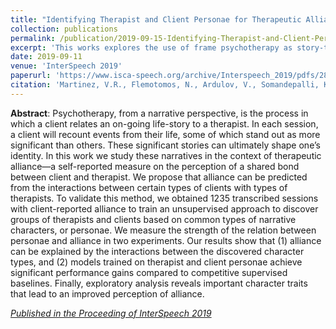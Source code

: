 ```yaml
---
title: "Identifying Therapist and Client Personae for Therapeutic Alliance Estimation"
collection: publications
permalink: /publication/2019-09-15-Identifying-Therapist-and-Client-Personae-for-Therapieutic-Alliance-Estimation
excerpt: 'This works explores the use of frame psychotherapy as story-telling process, and looks at the estimation of therapist-client alliance as a product of the personae that each occupies during the therapy seesion.'
date: 2019-09-11
venue: 'InterSpeech 2019'
paperurl: 'https://www.isca-speech.org/archive/Interspeech_2019/pdfs/2829.pdf'
citation: 'Martinez, V.R., Flemotomos, N., Ardulov, V., Somandepalli, K., Goldberg, S.B., Imel, Z.E., Atkins, D.C., Narayanan, S. (2019) Identifying Therapist and Client Personae for Therapeutic Alliance Estimation. Proc. Interspeech 2019, 1901-1905, DOI: 10.21437/Interspeech.2019-2829.'
---
```

**Abstract**: Psychotherapy, from a narrative perspective, is the process in which a client relates an on-going life-story to a therapist. In each session, a client will recount events from their life, some of which stand out as more significant than others. These significant stories can ultimately shape one’s identity. In this work we study these narratives in the context of therapeutic alliance—a self-reported measure on the perception of a shared bond between client and therapist. We propose that alliance can be predicted from the interactions between certain types of clients with types of therapists. To validate this method, we obtained 1235 transcribed sessions with client-reported alliance to train an unsupervised approach to discover groups of therapists and clients based on common types of narrative characters, or personae. We measure the strength of the relation between personae and alliance in two experiments. Our results show that (1) alliance can be explained by the interactions between the discovered character types, and (2) models trained on therapist and client personae achieve significant performance gains compared to competitive supervised baselines. Finally, exploratory analysis reveals important character traits that lead to an improved perception of alliance.

[<i>Published in the Proceeding of InterSpeech 2019</i>](https://www.isca-speech.org/archive/Interspeech_2019/pdfs/2829.pdf)
